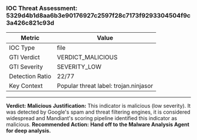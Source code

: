 ### IOC Threat Assessment: 5329d4b1d8aa6b3e90176927c2597f28c7173f9293304504f9c3a426c821c93d
| Metric               | Value                                         |
| -------------------- | --------------------------------------------- |
| IOC Type             | file                                          |
| GTI Verdict          | VERDICT_MALICIOUS                             |
| GTI Severity         | SEVERITY_LOW                                  |
| Detection Ratio      | 22/77                                         |
| Key Context          | Popular threat label: trojan.ninjasor         |
---
**Verdict:** **Malicious**
**Justification:** This indicator is malicious (low severity). It was detected by Google's spam and threat filtering engines, it is considered widespread and Mandiant's scoring pipeline identified this indicator as malicious.
**Recommended Action:** **Hand off to the Malware Analysis Agent for deep analysis.**